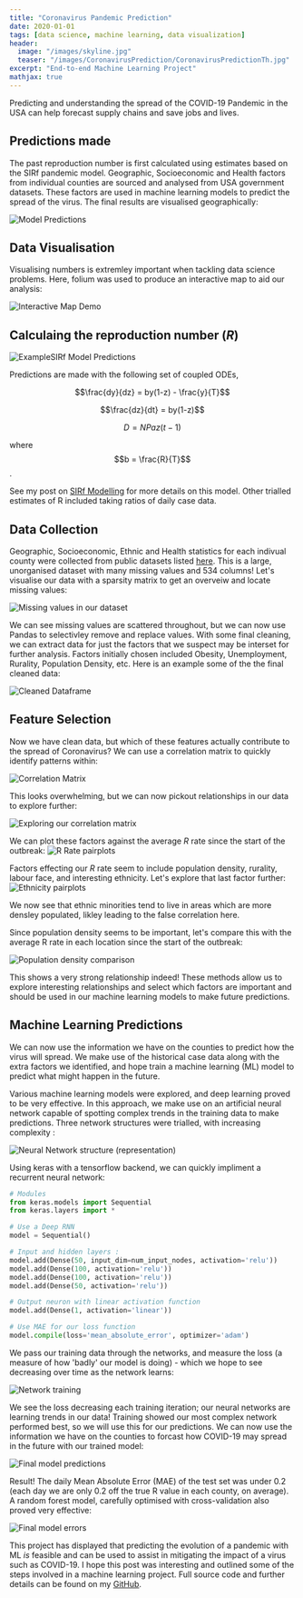 ```yaml
---
title: "Coronavirus Pandemic Prediction"
date: 2020-01-01
tags: [data science, machine learning, data visualization]
header:
  image: "/images/skyline.jpg"
  teaser: "/images/CoronavirusPrediction/CoronavirusPredictionTh.jpg"
excerpt: "End-to-end Machine Learning Project"
mathjax: true
---
```


Predicting and understanding the spread of the COVID-19 Pandemic in the USA can help forecast supply chains and save jobs and lives.

## Predictions made

The past reproduction number is first calculated using estimates based on the SIRf pandemic model. Geographic, Socioeconomic and Health factors from individual counties are sourced and analysed from USA government datasets. These factors are used in machine learning models to predict the spread of the virus. The final results are visualised geographically: 

<img src="{{ site.url }}{{ site.baseurl }}/images/CoronavirusPrediction/PredictionsComparison.gif" alt="Model Predictions">

## Data Visualisation

Visualising numbers is extremley important when tackling data science problems. Here, folium was used to produce an interactive map to aid our analysis:

<img src="{{ site.url }}{{ site.baseurl }}/images/CoronavirusPrediction/LivemapDemo.gif" alt="Interactive Map Demo">

## Calculaing the reproduction number (*R*)

<img src="{{ site.url }}{{ site.baseurl }}/images/SIRf-Model/SIRf-Model.png" alt="ExampleSIRf Model Predictions">

Predictions are made with the following set of coupled ODEs,

$$\frac{dy}{dz} = by(1-z) - \frac{y}{T}$$

$$\frac{dz}{dt} = by(1-z)$$

$$D = NPaz(t-1)$$

where $$b = \frac{R}{T}$$ .

See my post on [SIRf Modelling](http://mattjennings.ddns.net/portfolio/COVID-19%20SIR-Modelling/) for more details on this model. Other trialled estimates of R included taking ratios of daily case data.

## Data Collection

Geographic, Socioeconomic, Ethnic and Health statistics for each indivual county were collected from public datasets listed [here](https://www.countyhealthrankings.org/). This is a large, unorganised dataset with many missing values and 534 columns! Let's visualise our data with a sparsity matrix to get an overveiw and locate missing values:

<img src="{{ site.url }}{{ site.baseurl }}/images/CoronavirusPrediction/SparseMatrix.jpg" alt="Missing values in our dataset">

We can see missing values are scattered throughout, but we can now use Pandas to selectivley remove and replace values. With some final cleaning, we can extract data for just the factors that we suspect may be interset for further analysis. Factors initially chosen included Obesity, Unemployment, Rurality, Population Density, etc. Here is an example some of the the final cleaned data:

<img src="{{ site.url }}{{ site.baseurl }}/images/CoronavirusPrediction/CleanDataframe.PNG" alt="Cleaned Dataframe">

## Feature Selection

Now we have clean data, but which of these features actually contribute to the spread of Coronavirus? We can use a correlation matrix to quickly identify patterns within:

<img src="{{ site.url }}{{ site.baseurl }}/images/CoronavirusPrediction/CorrelationMatrix.png" alt="Correlation Matrix">

This looks overwhelming, but we can now pickout relationships in our data to explore further:

<img src="{{ site.url }}{{ site.baseurl }}/images/CoronavirusPrediction/CorrelationMatrix2.jpg" alt="Exploring our correlation matrix">

We can plot these factors against the average *R* rate since the start of the outbreak:
<img src="{{ site.url }}{{ site.baseurl }}/images/CoronavirusPrediction/RGraphs.png" alt="R Rate pairplots">


Factors effecting our *R* rate seem to include population density, rurality, labour face, and interesting ethnicity. Let's explore that last factor further:
<img src="{{ site.url }}{{ site.baseurl }}/images/CoronavirusPrediction/EthnicityGraphs.png" alt="Ethnicity pairplots">

We now see that ethnic minorities tend to live in areas which are more densley populated, likley leading to the false correlation here.

Since population density seems to be important, let's compare this with the average R rate in each location since the start of the outbreak:

<img src="{{ site.url }}{{ site.baseurl }}/images/CoronavirusPrediction/PopulationDensityComparison.png" alt="Population density comparison">

This shows a very strong relationship indeed! These methods allow us to explore interesting relationships and select which factors are important and should be used in our machine learning models to make future predictions.

## Machine Learning Predictions

We can now use the information we have on the counties to predict how the virus will spread. We make use of the historical case data along with the extra factors we identified, and hope train a machine learning (ML) model to predict what might happen in the future.

Various machine learning models were explored, and deep learning proved to be very effective. In this approach, we make use on an artificial neural network capable of spotting complex trends in the training data to make predictions. Three network structures were trialled, with increasing complexity :

<img src="{{ site.url }}{{ site.baseurl }}/images/CoronavirusPrediction/NeuralNetworks.png" alt="Neural Network structure (representation)">

Using keras with a tensorflow backend, we can quickly impliment a recurrent neural network:

```python
# Modules
from keras.models import Sequential
from keras.layers import *

# Use a Deep RNN
model = Sequential()

# Input and hidden layers :
model.add(Dense(50, input_dim=num_input_nodes, activation='relu'))
model.add(Dense(100, activation='relu'))
model.add(Dense(100, activation='relu'))
model.add(Dense(50, activation='relu'))

# Output neuron with linear activation function
model.add(Dense(1, activation='linear')) 

# Use MAE for our loss function
model.compile(loss='mean_absolute_error', optimizer='adam')
```

We pass our training data through the networks, and measure the loss (a measure of how 'badly' our model is doing) - which we hope to see decreasing over time as the network learns:

<img src="{{ site.url }}{{ site.baseurl }}/images/CoronavirusPrediction/NetworkTraining.PNG" alt="Network training">

We see the loss decreasing each training iteration; our neural networks are learning trends in our data! Training showed our most complex network performed best, so we will use this for our predictions. We can now use the information we have on the counties to forcast how COVID-19 may spread in the future with our trained model:

<img src="{{ site.url }}{{ site.baseurl }}/images/CoronavirusPrediction/NetworkPredictions.gif" alt="Final model predictions">

Result! The daily Mean Absolute Error (MAE) of the test set was under 0.2 (each day we are only 0.2 off the true R value in each county, on average). A random forest model, carefully optimised with cross-validation also proved very effective:

<img src="{{ site.url }}{{ site.baseurl }}/images/CoronavirusPrediction/ErrorGraphs.PNG" alt="Final model errors">

This project has displayed that predicting the evolution of a pandemic with ML *is* feasible and can be used to assist in mitigating the impact of a virus such as COVID-19. I hope this post was interesting and outlined some of the steps involved in a machine learning project. Full source code and further details can be found on my [GitHub](https://github.com/Matt-Jennings-GitHub).










